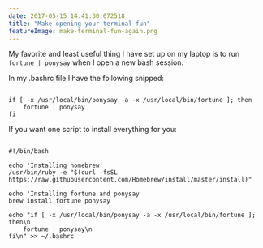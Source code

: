 ```yaml
---
date: 2017-05-15 14:41:30.072518
title: "Make opening your terminal fun"
featureImage: make-terminal-fun-again.png
---
```


My favorite and least useful thing I have set up on my laptop is to run `fortune | ponysay` when I open a new bash session.

<!--more-->

In my .bashrc file I have the following snipped:

<pre><code>
if [ -x /usr/local/bin/ponysay -a -x /usr/local/bin/fortune ]; then
    fortune | ponysay
fi
</code></pre>

If you want one script to install everything for you:

<pre><code>
#!/bin/bash

echo 'Installing homebrew'
/usr/bin/ruby -e "$(curl -fsSL https://raw.githubusercontent.com/Homebrew/install/master/install)"

echo 'Installing fortune and ponysay
brew install fortune ponysay

echo "if [ -x /usr/local/bin/ponysay -a -x /usr/local/bin/fortune ]; then\n
    fortune | ponysay\n
fi\n" >> ~/.bashrc
</code></pre>
